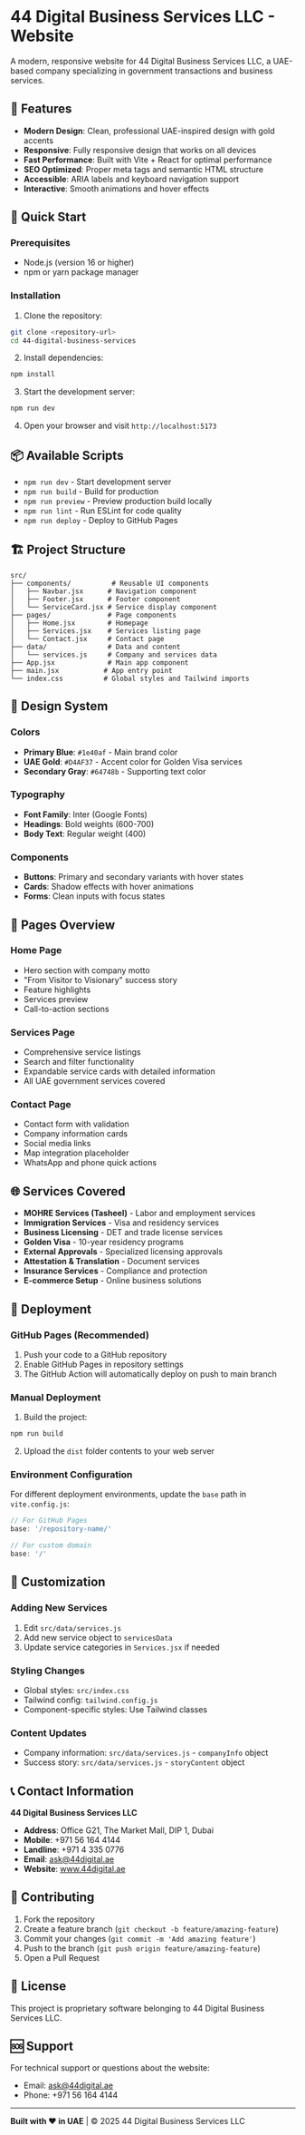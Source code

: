 # 44 Digital Business Services LLC - Website

A modern, responsive website for 44 Digital Business Services LLC, a UAE-based company specializing in government transactions and business services.

## 🌟 Features

- **Modern Design**: Clean, professional UAE-inspired design with gold accents
- **Responsive**: Fully responsive design that works on all devices
- **Fast Performance**: Built with Vite + React for optimal performance
- **SEO Optimized**: Proper meta tags and semantic HTML structure
- **Accessible**: ARIA labels and keyboard navigation support
- **Interactive**: Smooth animations and hover effects

## 🚀 Quick Start

### Prerequisites

- Node.js (version 16 or higher)
- npm or yarn package manager

### Installation

1. Clone the repository:
```bash
git clone <repository-url>
cd 44-digital-business-services
```

2. Install dependencies:
```bash
npm install
```

3. Start the development server:
```bash
npm run dev
```

4. Open your browser and visit `http://localhost:5173`

## 📦 Available Scripts

- `npm run dev` - Start development server
- `npm run build` - Build for production
- `npm run preview` - Preview production build locally
- `npm run lint` - Run ESLint for code quality
- `npm run deploy` - Deploy to GitHub Pages

## 🏗️ Project Structure

```
src/
├── components/          # Reusable UI components
│   ├── Navbar.jsx      # Navigation component
│   ├── Footer.jsx      # Footer component
│   └── ServiceCard.jsx # Service display component
├── pages/              # Page components
│   ├── Home.jsx        # Homepage
│   ├── Services.jsx    # Services listing page
│   └── Contact.jsx     # Contact page
├── data/               # Data and content
│   └── services.js     # Company and services data
├── App.jsx             # Main app component
├── main.jsx           # App entry point
└── index.css          # Global styles and Tailwind imports
```

## 🎨 Design System

### Colors
- **Primary Blue**: `#1e40af` - Main brand color
- **UAE Gold**: `#D4AF37` - Accent color for Golden Visa services
- **Secondary Gray**: `#64748b` - Supporting text color

### Typography
- **Font Family**: Inter (Google Fonts)
- **Headings**: Bold weights (600-700)
- **Body Text**: Regular weight (400)

### Components
- **Buttons**: Primary and secondary variants with hover states
- **Cards**: Shadow effects with hover animations
- **Forms**: Clean inputs with focus states

## 📱 Pages Overview

### Home Page
- Hero section with company motto
- "From Visitor to Visionary" success story
- Feature highlights
- Services preview
- Call-to-action sections

### Services Page
- Comprehensive service listings
- Search and filter functionality
- Expandable service cards with detailed information
- All UAE government services covered

### Contact Page
- Contact form with validation
- Company information cards
- Social media links
- Map integration placeholder
- WhatsApp and phone quick actions

## 🌐 Services Covered

- **MOHRE Services (Tasheel)** - Labor and employment services
- **Immigration Services** - Visa and residency services
- **Business Licensing** - DET and trade license services
- **Golden Visa** - 10-year residency programs
- **External Approvals** - Specialized licensing approvals
- **Attestation & Translation** - Document services
- **Insurance Services** - Compliance and protection
- **E-commerce Setup** - Online business solutions

## 🚀 Deployment

### GitHub Pages (Recommended)

1. Push your code to a GitHub repository
2. Enable GitHub Pages in repository settings
3. The GitHub Action will automatically deploy on push to main branch

### Manual Deployment

1. Build the project:
```bash
npm run build
```

2. Upload the `dist` folder contents to your web server

### Environment Configuration

For different deployment environments, update the `base` path in `vite.config.js`:

```javascript
// For GitHub Pages
base: '/repository-name/'

// For custom domain
base: '/'
```

## 🔧 Customization

### Adding New Services
1. Edit `src/data/services.js`
2. Add new service object to `servicesData`
3. Update service categories in `Services.jsx` if needed

### Styling Changes
- Global styles: `src/index.css`
- Tailwind config: `tailwind.config.js`
- Component-specific styles: Use Tailwind classes

### Content Updates
- Company information: `src/data/services.js` - `companyInfo` object
- Success story: `src/data/services.js` - `storyContent` object

## 📞 Contact Information

**44 Digital Business Services LLC**
- **Address**: Office G21, The Market Mall, DIP 1, Dubai
- **Mobile**: +971 56 164 4144
- **Landline**: +971 4 335 0776
- **Email**: ask@44digital.ae
- **Website**: www.44digital.ae

## 🤝 Contributing

1. Fork the repository
2. Create a feature branch (`git checkout -b feature/amazing-feature`)
3. Commit your changes (`git commit -m 'Add amazing feature'`)
4. Push to the branch (`git push origin feature/amazing-feature`)
5. Open a Pull Request

## 📄 License

This project is proprietary software belonging to 44 Digital Business Services LLC.

## 🆘 Support

For technical support or questions about the website:
- Email: ask@44digital.ae
- Phone: +971 56 164 4144

---

**Built with ❤️ in UAE** | © 2025 44 Digital Business Services LLC
